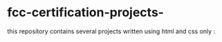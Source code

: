 # fcc-certification-projects-
this repository contains several projects written using html and css only :
